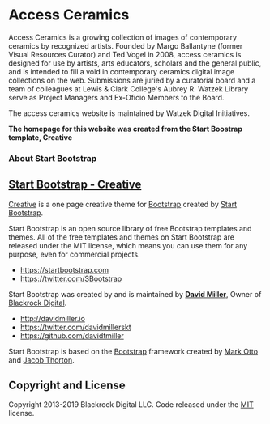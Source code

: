 # Access Ceramics

Access Ceramics is a growing collection of images of contemporary ceramics by recognized artists. Founded by Margo Ballantyne (former Visual Resources Curator) and Ted Vogel in 2008, access ceramics is designed for use by artists, arts educators, scholars and the general public, and is intended to fill a void in contemporary ceramics digital image collections on the web. Submissions are juried by a curatorial board and a team of colleagues at Lewis & Clark College's Aubrey R. Watzek Library serve as Project Managers and Ex-Oficio Members to the Board.

The access ceramics website is maintained by Watzek Digital Initiatives.









**The homepage for this website was created from the Start Boostrap template, Creative**

### About Start Bootstrap

## [Start Bootstrap - Creative](https://startbootstrap.com/template-overviews/creative/)

[Creative](http://startbootstrap.com/template-overviews/creative/) is a one page creative theme for [Bootstrap](http://getbootstrap.com/) created by [Start Bootstrap](http://startbootstrap.com/).


Start Bootstrap is an open source library of free Bootstrap templates and themes. All of the free templates and themes on Start Bootstrap are released under the MIT license, which means you can use them for any purpose, even for commercial projects.

* https://startbootstrap.com
* https://twitter.com/SBootstrap

Start Bootstrap was created by and is maintained by **[David Miller](http://davidmiller.io/)**, Owner of [Blackrock Digital](http://blackrockdigital.io/).

* http://davidmiller.io
* https://twitter.com/davidmillerskt
* https://github.com/davidtmiller

Start Bootstrap is based on the [Bootstrap](http://getbootstrap.com/) framework created by [Mark Otto](https://twitter.com/mdo) and [Jacob Thorton](https://twitter.com/fat).

## Copyright and License

Copyright 2013-2019 Blackrock Digital LLC. Code released under the [MIT](https://github.com/BlackrockDigital/startbootstrap-creative/blob/gh-pages/LICENSE) license.
